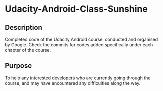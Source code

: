 # Udacity-Android-Class-Sunshine
## Description
Completed code of the Udacity Android course, conducted and organised by Google. Check the commits for codes added specifically under each chapter of the course.

## Purpose
To help any interested developers who are currently going through the course, and may have encountered any difficulties along the way.
